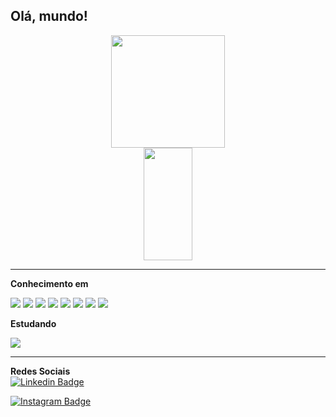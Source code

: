 ## Olá, mundo! 

<div>
<div align = "center">
  <img height="180em" width="60%" src="https://github-readme-stats.vercel.app/api?username=ldcss&theme=dark&show_icons=true">
  <img height="180em" width="39.5%" src="https://github-readme-stats.vercel.app/api/top-langs/?username=ldcss&layout=compact&theme=dark&langs_count=16">
</div>
  
---
  
**Conhecimento em**   
  
<img src="http://img.shields.io/badge/-Git-F1502F?style=flat&logo=git&logoColor=FFFFFF">
<img src="http://img.shields.io/badge/-Github-000000?style=flat&logo=github&logoColor=FFFFFF">
<img src = "https://img.shields.io/badge/-HTML5-E34F26?style=flat&logo=html5&logoColor=white">
<img src = "https://img.shields.io/badge/-CSS3-1572B6?style=flat&logo=css3&logoColor=white">
<img src="https://img.shields.io/badge/-python-eed718?style=flat&logo=pythont&logoColor=ffffff">
<img src="https://img.shields.io/badge/-JavaScript-eed718?style=flat&logo=javascript&logoColor=ffffff">
<img src="https://img.shields.io/badge/-C%20&%20C++-659ad2?style=flat&logo=c%2B%2B&logoColor=ffffff">
<img src="https://img.shields.io/badge/-Assembly-6e5345?style=flat&logo=asm&logoColor=#6e5345">
  
**Estudando** <br>
  
<img src="https://img.shields.io/badge/-Node.js-000000?style=flat&logo=nodedotjs&logoColor=00c8ff">

---
  
**Redes Sociais** <br>
[![Linkedin Badge](https://img.shields.io/badge/-Lucas-blue?style=flat&logo=linkedin&logoColor=white&link=https://instagram.com/jlim_slam/)](https://www.linkedin.com/in/lucas-dcs/)

[![Instagram Badge](https://img.shields.io/badge/-@luc4sdnl-purple?style=flat&logo=instagram&logoColor=white&link=https://instagram.com/jlim_slam/)](https://www.instagram.com/luc4sdnl/?hl=pt)
